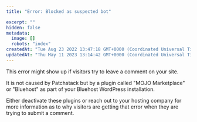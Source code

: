 ```yaml
---
title: "Error: Blocked as suspected bot"

excerpt: ""
hidden: false
metadata: 
  image: []
  robots: "index"
createdAt: "Tue Aug 23 2022 13:47:18 GMT+0000 (Coordinated Universal Time)"
updatedAt: "Thu May 11 2023 13:14:42 GMT+0000 (Coordinated Universal Time)"
---
```

This error might show up if visitors try to leave a comment on your site.

It is not caused by Patchstack but by a plugin called "MOJO Marketplace" or "Bluehost" as part of your Bluehost WordPress installation.

Either deactivate these plugins or reach out to your hosting company for more information as to why visitors are getting that error when they are trying to submit a comment.
